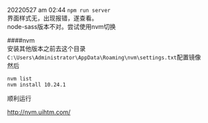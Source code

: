 20220527 am 02:44
`npm run server`  
界面样式无，出现报错，遂查看。  
node-sass版本不对。尝试使用nvm切换  

####nvm   
安装其他版本之前去这个目录`C:\Users\Administrator\AppData\Roaming\nvm\settings.txt`配置镜像  
然后
```
nvm list
nvm install 10.24.1
```
顺利运行


http://nvm.uihtm.com/